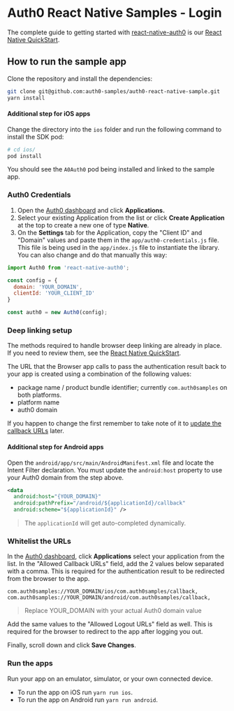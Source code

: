 # Auth0 React Native Samples - Login

The complete guide to getting started with [react-native-auth0](https://github.com/auth0/react-native-auth0) is our [React Native QuickStart](https://auth0.com/docs/quickstart/native/react-native/00-login).



## How to run the sample app

Clone the repository and install the dependencies:

```bash
git clone git@github.com:auth0-samples/auth0-react-native-sample.git
yarn install
```

#### Additional step for iOS apps

Change the directory into the `ios` folder and run the following command to install the SDK pod:

```bash
# cd ios/
pod install
```

You should see the `A0Auth0` pod being installed and linked to the sample app.

### Auth0 Credentials 

1. Open the [Auth0 dashboard](https://manage.auth0.com/dashboard/) and click **Applications.**
2. Select your existing Application from the list or click **Create Application** at the top to create a new one of type **Native**. 
3. On the **Settings** tab for the Application, copy the "Client ID" and "Domain" values and paste them in the `app/auth0-credentials.js` file. This file is being used in the `app/index.js` file to instantiate the library. You can also change and do that manually this way:

```js
import Auth0 from 'react-native-auth0';

const config = {
  domain: 'YOUR_DOMAIN',
  clientId: 'YOUR_CLIENT_ID'
}

const auth0 = new Auth0(config);
```

### Deep linking setup
The methods required to handle browser deep linking are already in place. If you need to review them, see the [React Native QuickStart](https://auth0.com/docs/quickstart/native/react-native/00-login).

The URL that the Browser app calls to pass the authentication result back to your app is created using a combination of the following values:

- package name / product bundle identifier; currently `com.auth0samples` on both platforms.
- platform name
- auth0 domain

If you happen to change the first remember to take note of it to [update the callback URLs](#whitelist-the-urls) later.


#### Additional step for Android apps

Open the `android/app/src/main/AndroidManifest.xml` file and locate the Intent Filter declaration. You must update the `android:host` property to use your Auth0 domain from the step above.

```xml
<data
  android:host="{YOUR_DOMAIN}"
  android:pathPrefix="/android/${applicationId}/callback"
  android:scheme="${applicationId}" />
```

> The `applicationId` will get auto-completed dynamically.

### Whitelist the URLs

In the [Auth0 dashboard](https://manage.auth0.com/dashboard/), click **Applications** select your application from the list. In the "Allowed Callback URLs" field, add the 2 values below separated with a comma. This is required for the authentication result to be redirected from the browser to the app.

```
com.auth0samples://YOUR_DOMAIN/ios/com.auth0samples/callback, 
com.auth0samples://YOUR_DOMAIN/android/com.auth0samples/callback,
```

> Replace YOUR_DOMAIN with your actual Auth0 domain value

Add the same values to the "Allowed Logout URLs" field as well. This is required for the browser to redirect to the app after logging you out.

Finally, scroll down and click **Save Changes**.


### Run the apps

Run your app on an emulator, simulator, or your own connected device.

- To run the app on iOS run `yarn run ios`.
- To run the app on Android run `yarn run android`.
